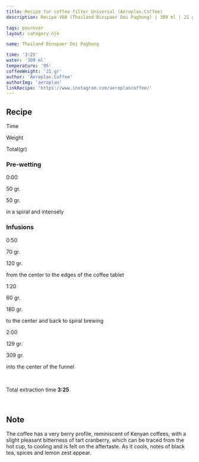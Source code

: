 ```yaml
---
title: Recipe for coffee filter Universal (Aeroplan.Coffee)
description: Recipe V60 (Thailand Binspaer Doi Paghong) | 309 ml | 21 gr

tags: pourover
layout: category.njk

name: Thailand Binspaer Doi Paghong

time: '3:25'
water: '309 ml'
temperature: '95'
coffeeWeight: '21 gr'
author: 'Aeroplan.Coffee'
authorImg: 'aeroplan'
linkRecipe: 'https://www.instagram.com/aeroplancoffee/'
---
```


## Recipe


<div class="time-line">

Time

Weight

Total(gr)

</div>

### Pre-wetting

<div class="time-line">

0:00

50 gr.

50 gr.

</div>

<p class="time-note">in a spiral and intensely</p>

### Infusions

<div class="time-line">

0:50

70 gr.

120 gr.

</div>

<p class="time-note">from the center to the edges of the coffee tablet</p>


<div class="time-line">

1:20

60 gr.

180 gr.

</div>

<p class="time-note">to the center and back to spiral brewing</p>

<div class="time-line">

2:00

129 gr.

309 gr.

</div>

<p class="time-note">into the center of the funnel</p>

<br>

Total extraction time __3:25__

<br>

<div class="info-warm">

## Note
The coffee has a very berry profile, reminiscent of Kenyan coffees, with a slight pleasant bitterness of tart cranberry, which can be traced from the hot cup, to cooling and is felt on the aftertaste.
As it cools, notes of black tea, spices and lemon zest appear.
</div>



